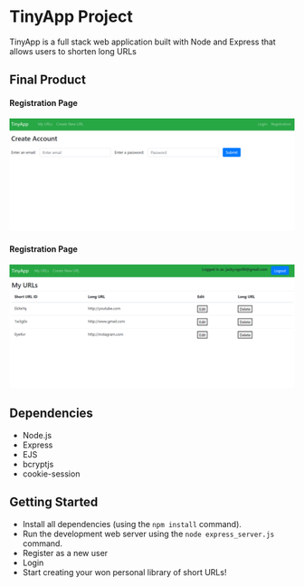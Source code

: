 # TinyApp Project

TinyApp is a full stack web application built with Node and Express that allows users to shorten long URLs 

## Final Product

#### Registration Page
!["Screenshot of Registration Page"](https://github.com/Jackyngo96/-tinyapp/blob/master/docs/RegistrationPage.PNG?raw=true)

#### Registration Page
!["Screenshot of my URLs page"](https://github.com/Jackyngo96/-tinyapp/blob/master/docs/URLSpage.PNG?raw=true)

## Dependencies

- Node.js
- Express
- EJS
- bcryptjs
- cookie-session

## Getting Started

- Install all dependencies (using the `npm install` command).
- Run the development web server using the `node express_server.js` command. 
- Register as a new user 
- Login 
- Start creating your won personal library of short URLs!